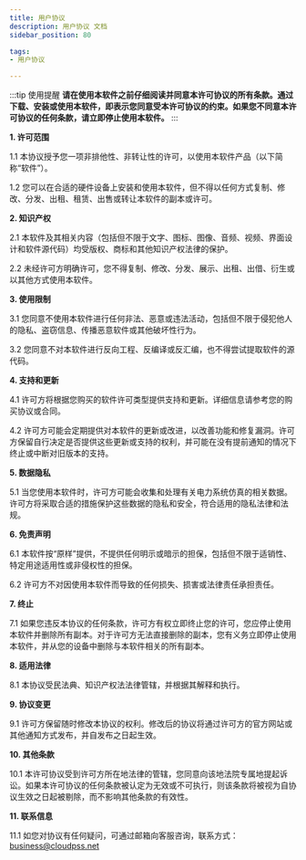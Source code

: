 ```yaml
---
title: 用户协议
description: 用户协议 文档
sidebar_position: 80

tags: 
- 用户协议

---
```


:::tip 使用提醒
**请在使用本软件之前仔细阅读并同意本许可协议的所有条款。通过下载、安装或使用本软件，即表示您同意受本许可协议的约束。如果您不同意本许可协议的任何条款，请立即停止使用本软件。**
:::

**1. 许可范围**

1.1 本协议授予您一项非排他性、非转让性的许可，以使用本软件产品（以下简称“软件”）。

1.2 您可以在合适的硬件设备上安装和使用本软件，但不得以任何方式复制、修改、分发、出租、租赁、出售或转让本软件的副本或许可。

**2. 知识产权**

2.1 本软件及其相关内容（包括但不限于文字、图标、图像、音频、视频、界面设计和软件源代码）均受版权、商标和其他知识产权法律的保护。

2.2 未经许可方明确许可，您不得复制、修改、分发、展示、出租、出借、衍生或以其他方式使用本软件。

**3. 使用限制**

3.1 您同意不使用本软件进行任何非法、恶意或违法活动，包括但不限于侵犯他人的隐私、盗窃信息、传播恶意软件或其他破坏性行为。

3.2 您同意不对本软件进行反向工程、反编译或反汇编，也不得尝试提取软件的源代码。

**4. 支持和更新**

4.1 许可方将根据您购买的软件许可类型提供支持和更新。详细信息请参考您的购买协议或合同。

4.2 许可方可能会定期提供对本软件的更新或改进，以改善功能和修复漏洞。许可方保留自行决定是否提供这些更新或支持的权利，并可能在没有提前通知的情况下终止或中断对旧版本的支持。

**5. 数据隐私**

5.1 当您使用本软件时，许可方可能会收集和处理有关电力系统仿真的相关数据。许可方将采取合适的措施保护这些数据的隐私和安全，符合适用的隐私法律和法规。

**6. 免责声明**

6.1 本软件按“原样”提供，不提供任何明示或暗示的担保，包括但不限于适销性、特定用途适用性或非侵权性的担保。

6.2 许可方不对因使用本软件而导致的任何损失、损害或法律责任承担责任。

**7. 终止**

7.1 如果您违反本协议的任何条款，许可方有权立即终止您的许可，您应停止使用本软件并删除所有副本。对于许可方无法直接删除的副本，您有义务立即停止使用本软件，并从您的设备中删除与本软件相关的所有副本。

**8. 适用法律**

8.1 本协议受民法典、知识产权法法律管辖，并根据其解释和执行。

**9. 协议变更**

9.1 许可方保留随时修改本协议的权利。修改后的协议将通过许可方的官方网站或其他通知方式发布，并自发布之日起生效。

**10.  其他条款**

10.1 本许可协议受到许可方所在地法律的管辖，您同意向该地法院专属地提起诉讼。如果本许可协议的任何条款被认定为无效或不可执行，则该条款将被视为自协议生效之日起被剔除，而不影响其他条款的有效性。

**11.  联系信息**

11.1 如您对协议有任何疑问，可通过邮箱向客服咨询，联系方式：business@cloudpss.net